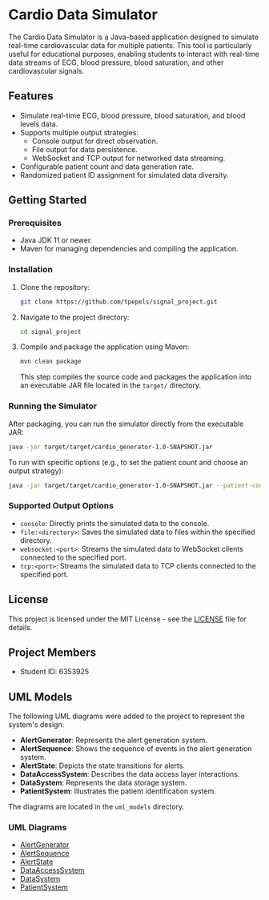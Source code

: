 # Cardio Data Simulator

The Cardio Data Simulator is a Java-based application designed to simulate real-time cardiovascular data for multiple patients. This tool is particularly useful for educational purposes, enabling students to interact with real-time data streams of ECG, blood pressure, blood saturation, and other cardiovascular signals.

## Features

- Simulate real-time ECG, blood pressure, blood saturation, and blood levels data.
- Supports multiple output strategies:
  - Console output for direct observation.
  - File output for data persistence.
  - WebSocket and TCP output for networked data streaming.
- Configurable patient count and data generation rate.
- Randomized patient ID assignment for simulated data diversity.

## Getting Started

### Prerequisites

- Java JDK 11 or newer.
- Maven for managing dependencies and compiling the application.

### Installation

1. Clone the repository:

   ```sh
   git clone https://github.com/tpepels/signal_project.git
   ```

2. Navigate to the project directory:

   ```sh
   cd signal_project
   ```

3. Compile and package the application using Maven:
   ```sh
   mvn clean package
   ```
   This step compiles the source code and packages the application into an executable JAR file located in the `target/` directory.

### Running the Simulator

After packaging, you can run the simulator directly from the executable JAR:

```sh
java -jar target/target/cardio_generator-1.0-SNAPSHOT.jar
```

To run with specific options (e.g., to set the patient count and choose an output strategy):

```sh
java -jar target/target/cardio_generator-1.0-SNAPSHOT.jar --patient-count 100 --output file:./output
```

### Supported Output Options

- `console`: Directly prints the simulated data to the console.
- `file:<directory>`: Saves the simulated data to files within the specified directory.
- `websocket:<port>`: Streams the simulated data to WebSocket clients connected to the specified port.
- `tcp:<port>`: Streams the simulated data to TCP clients connected to the specified port.

## License

This project is licensed under the MIT License - see the [LICENSE](LICENSE) file for details.

## Project Members
- Student ID: 6353925


## UML Models
The following UML diagrams were added to the project to represent the system's design:

- **AlertGenerator**: Represents the alert generation system.
- **AlertSequence**: Shows the sequence of events in the alert generation system.
- **AlertState**: Depicts the state transitions for alerts.
- **DataAccessSystem**: Describes the data access layer interactions.
- **DataSystem**: Represents the data storage system.
- **PatientSystem**: Illustrates the patient identification system.

The diagrams are located in the `uml_models` directory.

### UML Diagrams
- [AlertGenerator](uml_models/AlertGenerator.png)
- [AlertSequence](uml_models/AlertSequence.png)
- [AlertState](uml_models/AlertState.png)
- [DataAccessSystem](uml_models/DataAccessSystem.png)
- [DataSystem](uml_models/DataSystem.png)
- [PatientSystem](uml_models/PatientSystem.png)
